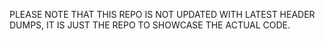 PLEASE NOTE THAT THIS REPO IS NOT UPDATED WITH LATEST HEADER DUMPS, IT IS JUST THE REPO TO SHOWCASE THE ACTUAL CODE.
